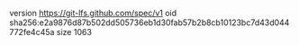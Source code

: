 version https://git-lfs.github.com/spec/v1
oid sha256:e2a9876d87b502dd505736eb1d30fab57b2b8cb10123bc7d43d044772fe4c45a
size 1063
